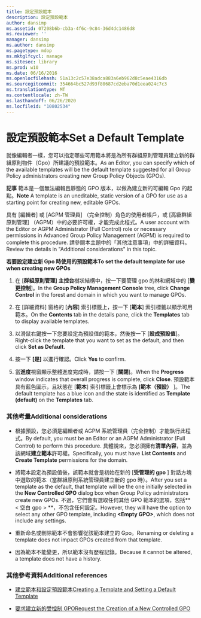 ```yaml
---
title: 設定預設範本
description: 設定預設範本
author: dansimp
ms.assetid: 07208b6b-cb3a-4f6c-9c84-36d4dc1486d8
ms.reviewer: ''
manager: dansimp
ms.author: dansimp
ms.pagetype: mdop
ms.mktglfcycl: manage
ms.sitesec: library
ms.prod: w10
ms.date: 06/16/2016
ms.openlocfilehash: 51a13c2c57e38adca883a6eb962d8c5eae4316db
ms.sourcegitcommit: 354664bc527d93f80687cd2eba70d1eea024c7c3
ms.translationtype: MT
ms.contentlocale: zh-TW
ms.lasthandoff: 06/26/2020
ms.locfileid: "10802534"
---
```

# <span data-ttu-id="92952-103">設定預設範本</span><span class="sxs-lookup"><span data-stu-id="92952-103">Set a Default Template</span></span>


<span data-ttu-id="92952-104">就像編輯者一樣，您可以指定哪些可用範本將是為所有群組原則管理員建立新的群組原則物件（Gpo）所建議的預設範本。</span><span class="sxs-lookup"><span data-stu-id="92952-104">As an Editor, you can specify which of the available templates will be the default template suggested for all Group Policy administrators creating new Group Policy Objects (GPOs).</span></span>

<span data-ttu-id="92952-105">**記事** 範本是一個無法編輯且靜態的 GPO 版本，以做為建立新的可編輯 Gpo 的起點。</span><span class="sxs-lookup"><span data-stu-id="92952-105">**Note** A template is an uneditable, static version of a GPO for use as a starting point for creating new, editable GPOs.</span></span>

 

<span data-ttu-id="92952-106">具有 [編輯者] 或 [AGPM 管理員] （完全控制）角色的使用者帳戶，或 [高級群組原則管理] （AGPM）中的必要許可權，才能完成此程式。</span><span class="sxs-lookup"><span data-stu-id="92952-106">A user account with the Editor or AGPM Administrator (Full Control) role or necessary permissions in Advanced Group Policy Management (AGPM) is required to complete this procedure.</span></span> <span data-ttu-id="92952-107">請參閱本主題中的「其他注意事項」中的詳細資料。</span><span class="sxs-lookup"><span data-stu-id="92952-107">Review the details in "Additional considerations" in this topic.</span></span>

**<span data-ttu-id="92952-108">若要設定建立新 Gpo 時使用的預設範本</span><span class="sxs-lookup"><span data-stu-id="92952-108">To set the default template for use when creating new GPOs</span></span>**

1.  <span data-ttu-id="92952-109">在 [**群組原則管理] 主控台**樹狀結構中，按一下要管理 gpo 的林和網域中的 [**變更控制**]。</span><span class="sxs-lookup"><span data-stu-id="92952-109">In the **Group Policy Management Console** tree, click **Change Control** in the forest and domain in which you want to manage GPOs.</span></span>

2.  <span data-ttu-id="92952-110">在 [詳細資料] 窗格的 [**內容**] 索引標籤上，按一下 [**範本**] 索引標籤以顯示可用範本。</span><span class="sxs-lookup"><span data-stu-id="92952-110">On the **Contents** tab in the details pane, click the **Templates** tab to display available templates.</span></span>

3.  <span data-ttu-id="92952-111">以滑鼠右鍵按一下您要設定為預設值的範本，然後按一下 [**設成預設值**]。</span><span class="sxs-lookup"><span data-stu-id="92952-111">Right-click the template that you want to set as the default, and then click **Set as Default**.</span></span>

4.  <span data-ttu-id="92952-112">按一下 **[是]** 以進行確認。</span><span class="sxs-lookup"><span data-stu-id="92952-112">Click **Yes** to confirm.</span></span>

5.  <span data-ttu-id="92952-113">當**進度**視窗顯示整體進度完成時，請按一下 [**關閉**]。</span><span class="sxs-lookup"><span data-stu-id="92952-113">When the **Progress** window indicates that overall progress is complete, click **Close**.</span></span> <span data-ttu-id="92952-114">預設範本具有藍色圖示，且狀態在 [**範本**] 索引標籤上會標示為 **[範本（預設）** ]。</span><span class="sxs-lookup"><span data-stu-id="92952-114">The default template has a blue icon and the state is identified as **Template (default)** on the **Templates** tab.</span></span>

### <span data-ttu-id="92952-115">其他考量</span><span class="sxs-lookup"><span data-stu-id="92952-115">Additional considerations</span></span>

-   <span data-ttu-id="92952-116">根據預設，您必須是編輯者或 AGPM 系統管理員（完全控制）才能執行此程式。</span><span class="sxs-lookup"><span data-stu-id="92952-116">By default, you must be an Editor or an AGPM Administrator (Full Control) to perform this procedure.</span></span> <span data-ttu-id="92952-117">具體說來，您必須擁有**清單內容**，並為該網域**建立範本**許可權。</span><span class="sxs-lookup"><span data-stu-id="92952-117">Specifically, you must have **List Contents** and **Create Template** permissions for the domain.</span></span>

-   <span data-ttu-id="92952-118">將範本設定為預設值後，該範本就會是初始在新的 [**受管理的 gpo** ] 對話方塊中選取的範本（當群組原則系統管理員建立新的 gpo 時）。</span><span class="sxs-lookup"><span data-stu-id="92952-118">After you set a template as the default, that template will be the one initially selected in the **New Controlled GPO** dialog box when Group Policy administrators create new GPOs.</span></span> <span data-ttu-id="92952-119">不過，它們會有選取任何其他 GPO 範本的選項，包括\*\* &lt; 空白 gpo &gt; \*\*，不包含任何設定。</span><span class="sxs-lookup"><span data-stu-id="92952-119">However, they will have the option to select any other GPO template, including **&lt;Empty GPO&gt;**, which does not include any settings.</span></span>

-   <span data-ttu-id="92952-120">重新命名或刪除範本不會影響從該範本建立的 Gpo。</span><span class="sxs-lookup"><span data-stu-id="92952-120">Renaming or deleting a template does not impact GPOs created from that template.</span></span>

-   <span data-ttu-id="92952-121">因為範本不能變更，所以範本沒有歷程記錄。</span><span class="sxs-lookup"><span data-stu-id="92952-121">Because it cannot be altered, a template does not have a history.</span></span>

### <span data-ttu-id="92952-122">其他參考資料</span><span class="sxs-lookup"><span data-stu-id="92952-122">Additional references</span></span>

-   [<span data-ttu-id="92952-123">建立範本和設定預設範本</span><span class="sxs-lookup"><span data-stu-id="92952-123">Creating a Template and Setting a Default Template</span></span>](creating-a-template-and-setting-a-default-template-agpm40.md)

-   [<span data-ttu-id="92952-124">要求建立新的受控制 GPO</span><span class="sxs-lookup"><span data-stu-id="92952-124">Request the Creation of a New Controlled GPO</span></span>](request-the-creation-of-a-new-controlled-gpo-agpm40.md)

 

 





